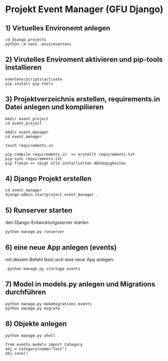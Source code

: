 # Projekt Event Manager (GFU Django)

## 1) Virtuelles Environemt anlegen

    cd django_projects
    python -m venv .envs/eventenv

## 2) Virutelles Enviroment aktivieren und pip-tools installieren

    eventenv\Scripts\activate
    pip install pip-tools


## 3) Projektverzeichnis erstellen, requirements.in Datei anlegen und kompilieren

    mkdir event_project
    cd event_project

    mkdir event_manager
    cd event_manager

    touch requirements.in
    
    pip-compile requirements.in  => erstellt requirements.txt
    pip-sync requirements.txt
    pip freeze => zeigt alle installierten Abhängigkeiten

## 4) Django Projekt erstellen

    cd event_manager
    django-admin startproject event_manager .

## 5) Runserver starten
den Django-Entwicklungsserver starten

    python manage.py runserver

## 6) eine neue App anlegen (events)
mit diesem Befehl lässt sich eine neue App anlegen:
 
     python manage.py startapp events

## 7) Model in models.py anlegen und Migrations durchführen

    python manage.py makemigrations events
    python manage.py migrate 

## 8) Objekte anlegen

    python manage.py shell

    from events.models import Category
    obj = Category(name="Test")
    obj.save()
    